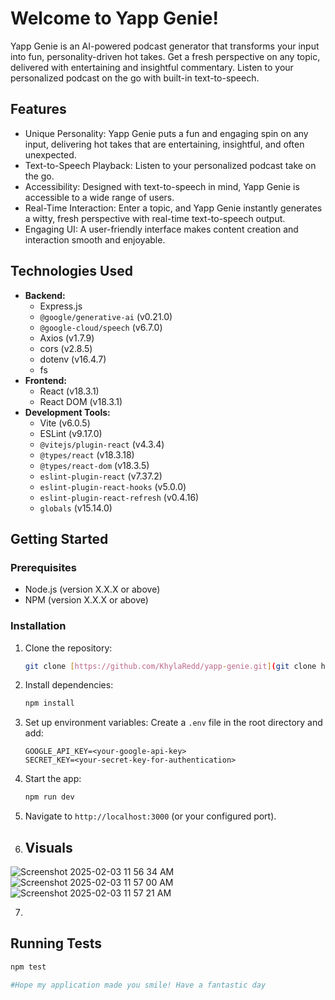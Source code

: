 # Welcome to Yapp Genie!

Yapp Genie is an AI-powered podcast generator that transforms your input into fun, personality-driven hot takes. Get a fresh perspective on any topic, delivered with entertaining and insightful commentary. Listen to your personalized podcast on the go with built-in text-to-speech.

## Features

*   Unique Personality: Yapp Genie puts a fun and engaging spin on any input, delivering hot takes that are entertaining, insightful, and often unexpected.
*   Text-to-Speech Playback: Listen to your personalized podcast take on the go.
*   Accessibility: Designed with text-to-speech in mind, Yapp Genie is accessible to a wide range of users.
*   Real-Time Interaction: Enter a topic, and Yapp Genie instantly generates a witty, fresh perspective with real-time text-to-speech output.
*   Engaging UI: A user-friendly interface makes content creation and interaction smooth and enjoyable.

## Technologies Used

*   **Backend:**
    *   Express.js
    *   `@google/generative-ai` (v0.21.0)
    *   `@google-cloud/speech` (v6.7.0)
    *   Axios (v1.7.9)
    *   cors (v2.8.5)
    *   dotenv (v16.4.7)
    *   fs
*   **Frontend:**
    *   React (v18.3.1)
    *   React DOM (v18.3.1)
*   **Development Tools:**
    *   Vite (v6.0.5)
    *   ESLint (v9.17.0)
    *   `@vitejs/plugin-react` (v4.3.4)
    *   `@types/react` (v18.3.18)
    *   `@types/react-dom` (v18.3.5)
    *   `eslint-plugin-react` (v7.37.2)
    *   `eslint-plugin-react-hooks` (v5.0.0)
    *   `eslint-plugin-react-refresh` (v0.4.16)
    *   `globals` (v15.14.0)

## Getting Started

### Prerequisites

*   Node.js (version X.X.X or above)
*   NPM (version X.X.X or above)

### Installation

1.  Clone the repository:

    ```bash
    git clone [https://github.com/KhylaRedd/yapp-genie.git](git clone https://github.com/KhylaRedd/yapp-genie.git)
    ```

2.  Install dependencies:

    ```bash
    npm install
    ```

3.  Set up environment variables: Create a `.env` file in the root directory and add:

    ```
    GOOGLE_API_KEY=<your-google-api-key>
    SECRET_KEY=<your-secret-key-for-authentication>
    ```

4.  Start the app:

    ```bash
    npm run dev
    ```

5.  Navigate to `http://localhost:3000` (or your configured port).

6.  ## Visuals
![Screenshot 2025-02-03 11 56 34 AM](https://github.com/user-attachments/assets/d4b31a39-0883-4acb-8291-2b6b284b1c59)
![Screenshot 2025-02-03 11 57 00 AM](https://github.com/user-attachments/assets/5de11b03-96ea-40cc-a048-e0dae0356e41)
![Screenshot 2025-02-03 11 57 21 AM](https://github.com/user-attachments/assets/bbe2efbb-04d9-4d07-9bb3-e4ddbcb3ac68)

7.   

## Running Tests

```bash
npm test

#Hope my application made you smile! Have a fantastic day
